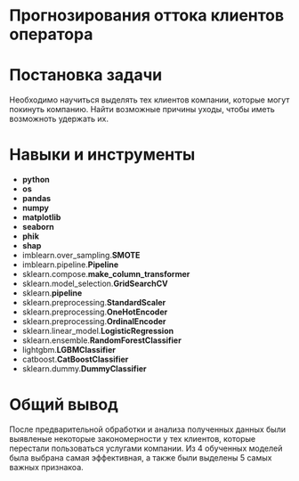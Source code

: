 # Прогнозирования оттока клиентов оператора
# Постановка задачи
Необходимо научиться выделять тех клиентов компании, которые могут покинуть компанию. Найти возможные причины уходы, чтобы иметь возможноть удержать их.

# Навыки и инструменты
- **python**
- **os**
- **pandas**
- **numpy**
- **matplotlib**
- **seaborn**
- **phik**
- **shap**
- imblearn.over_sampling.**SMOTE**
- imblearn.pipeline.**Pipeline**
- sklearn.compose.**make_column_transformer**
- sklearn.model_selection.**GridSearchCV**
- sklearn.**pipeline**
- sklearn.preprocessing.**StandardScaler**
- sklearn.preprocessing.**OneHotEncoder**
- sklearn.preprocessing.**OrdinalEncoder**
- sklearn.linear_model.**LogisticRegression**
- sklearn.ensemble.**RandomForestClassifier**
- lightgbm.**LGBMClassifier**
- catboost.**CatBoostClassifier**
- sklearn.dummy.**DummyClassifier**

# Общий вывод
После предварительной обработки и анализа полученных данных были выявленые некоторые закономерности у тех клиентов, которые перестали пользоваться услугами компании. Из 4 обученных моделей была выбрана самая эффективная, а также были выделены 5 самых важных признакоа.

